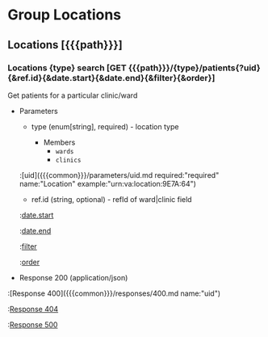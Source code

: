 # Group Locations

## Locations [{{{path}}}]

### Locations {type} search [GET {{{path}}}/{type}/patients{?uid}{&ref.id}{&date.start}{&date.end}{&filter}{&order}]

Get patients for a particular clinic/ward

+ Parameters

    + type (enum[string], required) - location type

        + Members
            + `wards`
            + `clinics`


    :[uid]({{{common}}}/parameters/uid.md required:"required" name:"Location" example:"urn:va:location:9E7A:64")

    + ref.id (string, optional) - refId of ward|clinic field

    :[date.start]({{{common}}}/parameters/date.start.md)

    :[date.end]({{{common}}}/parameters/date.end.md)

    :[filter]({{{common}}}/parameters/filter.md)

    :[order]({{{common}}}/parameters/order.md)


+ Response 200 (application/json)

:[Response 400]({{{common}}}/responses/400.md name:"uid")

:[Response 404]({{{common}}}/responses/404.md)

:[Response 500]({{{common}}}/responses/500.md)

